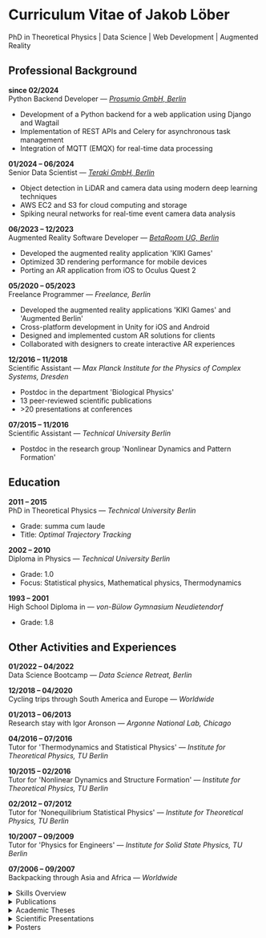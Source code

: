 # Curriculum Vitae of Jakob Löber

PhD in Theoretical Physics | Data Science | Web Development | Augmented Reality

## Professional Background

**since 02/2024**  
Python Backend Developer — *[Prosumio GmbH, Berlin](https://prosumio.de/)*
- Development of a Python backend for a web application using Django and Wagtail
- Implementation of REST APIs and Celery for asynchronous task management
- Integration of MQTT (EMQX) for real-time data processing

**01/2024 – 06/2024**  
Senior Data Scientist — *[Teraki GmbH, Berlin](https://www.teraki.com/)*
- Object detection in LiDAR and camera data using modern deep learning techniques
- AWS EC2 and S3 for cloud computing and storage
- Spiking neural networks for real-time event camera data analysis

**06/2023 – 12/2023**  
Augmented Reality Software Developer — *[BetaRoom UG, Berlin](https://www.betaroom.vision/)*
- Developed the augmented reality application 'KIKI Games'
- Optimized 3D rendering performance for mobile devices
- Porting an AR application from iOS to Oculus Quest 2

**05/2020 – 05/2023**  
Freelance Programmer — *Freelance, Berlin*
- Developed the augmented reality applications 'KIKI Games' and 'Augmented Berlin'
- Cross-platform development in Unity for iOS and Android
- Designed and implemented custom AR solutions for clients
- Collaborated with designers to create interactive AR experiences

**12/2016 – 11/2018**  
Scientific Assistant — *Max Planck Institute for the Physics of Complex Systems, Dresden*
- Postdoc in the department 'Biological Physics'
- 13 peer-reviewed scientific publications
- \>20 presentations at conferences

**07/2015 – 11/2016**  
Scientific Assistant — *Technical University Berlin*
- Postdoc in the research group 'Nonlinear Dynamics and Pattern Formation'

## Education

**2011 – 2015**  
PhD in Theoretical Physics — *Technical University Berlin*
- Grade: summa cum laude
- Title: *Optimal Trajectory Tracking*

**2002 – 2010**  
Diploma in Physics — *Technical University Berlin*
- Grade: 1.0
- Focus: Statistical physics, Mathematical physics, Thermodynamics

**1993 – 2001**  
High School Diploma in  — *von-Bülow Gymnasium Neudietendorf*
- Grade: 1.8

## Other Activities and Experiences

**01/2022 – 04/2022**  
Data Science Bootcamp — *Data Science Retreat, Berlin*

**12/2018 – 04/2020**  
Cycling trips through South America and Europe — *Worldwide*

**01/2013 – 06/2013**  
Research stay with Igor Aronson — *Argonne National Lab, Chicago*

**04/2016 – 07/2016**  
Tutor for 'Thermodynamics and Statistical Physics' — *Institute for Theoretical Physics, TU Berlin*

**10/2015 – 02/2016**  
Tutor for 'Nonlinear Dynamics and Structure Formation' — *Institute for Theoretical Physics, TU Berlin*

**02/2012 – 07/2012**  
Tutor for 'Nonequilibrium Statistical Physics' — *Institute for Theoretical Physics, TU Berlin*

**10/2007 – 09/2009**  
Tutor for 'Physics for Engineers' — *Institute for Solid State Physics, TU Berlin*

**07/2006 – 09/2007**  
Backpacking through Asia and Africa — *Worldwide*


<details>
<summary>Skills Overview</summary>

# Skills Overview

<table><tr>
<th align='left' style='padding-right: 20px;'><strong>Programming Languages</strong></th>
<th align='left' style='padding-right: 20px;'><strong>Python Ecosystem</strong></th>
<th align='left' style='padding-right: 20px;'><strong>Machine Learning & AI</strong></th>
<th align='left' style='padding-right: 20px;'><strong>Scientific & Engineering Tools</strong></th>
<th align='left' style='padding-right: 20px;'><strong>Web Development & Backend</strong></th>
<th align='left' style='padding-right: 20px;'><strong>DevOps, CI/CD & Tooling</strong></th>
<th align='left' style='padding-right: 20px;'><strong>Testing & Code Quality</strong></th>
</tr>
<tr>
<td style='padding-right: 20px;'>[■■■■■■■■■□]<br>Python</td>
<td style='padding-right: 20px;'>[■■■■■■■■□□]<br>NumPy</td>
<td style='padding-right: 20px;'>[■■■■■■■■■□]<br>CNNs</td>
<td style='padding-right: 20px;'>[■■■■■■■■■■]<br>Mathematica</td>
<td style='padding-right: 20px;'>[■■■■■■■■■□]<br>Django</td>
<td style='padding-right: 20px;'>[■■■■■■■■■□]<br>Git</td>
<td style='padding-right: 20px;'>[■■■■■■■■□□]<br>unittest</td>
</tr>
<tr>
<td style='padding-right: 20px;'>[■■■■■□□□□□]<br>C#</td>
<td style='padding-right: 20px;'>[■■■■■■■■□□]<br>matplotlib</td>
<td style='padding-right: 20px;'>[■■■■■■■□□□]<br>Deep Learning</td>
<td style='padding-right: 20px;'>[■■■■■■■■□□]<br>Lyx</td>
<td style='padding-right: 20px;'>[■■■■■■■■□□]<br>MQTT (EMQX)</td>
<td style='padding-right: 20px;'>[■■■■■■■■□□]<br>Docker</td>
<td style='padding-right: 20px;'>[■■■■■■■■□□]<br>TTD (Test-Driven Development)</td>
</tr>
<tr>
<td style='padding-right: 20px;'>[■■■■■□□□□□]<br>Dart</td>
<td style='padding-right: 20px;'>[■■■■■■■□□□]<br>PyTorch</td>
<td style='padding-right: 20px;'>[■■■■■■■□□□]<br>Reinforcement Learning</td>
<td style='padding-right: 20px;'>[■■■■■■■□□□]<br>LaTeX</td>
<td style='padding-right: 20px;'>[■■■■■■■□□□]<br>Wagtail</td>
<td style='padding-right: 20px;'>[■■■■■■□□□□]<br>Bitbucket</td>
<td style='padding-right: 20px;'>[■■■■■■□□□□]<br>coverage.py</td>
</tr>
<tr>
<td style='padding-right: 20px;'>[■■■■■□□□□□]<br>bash</td>
<td style='padding-right: 20px;'>[■■■■■■■□□□]<br>pip</td>
<td style='padding-right: 20px;'>[■■■■■■■□□□]<br>Q-learning</td>
<td style='padding-right: 20px;'>[■■■■■□□□□□]<br>LiDAR</td>
<td style='padding-right: 20px;'>[■■■■■■□□□□]<br>REST APIs</td>
<td style='padding-right: 20px;'>[■■■■■□□□□□]<br>make</td>
<td style='padding-right: 20px;'>[■■■■□□□□□□]<br>pytest</td>
</tr>
<tr>
<td style='padding-right: 20px;'>[■■■■□□□□□□]<br>C/C++</td>
<td style='padding-right: 20px;'>[■■■■■■■□□□]<br>Jupyter Notebook</td>
<td style='padding-right: 20px;'>[■■■■■■□□□□]<br>Copilot</td>
<td style='padding-right: 20px;'>[■■■■□□□□□□]<br>Matlab</td>
<td style='padding-right: 20px;'>[■■■■■■□□□□]<br>Celery</td>
<td style='padding-right: 20px;'>[■■■■■□□□□□]<br>Bitbucket CI/CD pipeline</td>
<td style='padding-right: 20px;'>[■■■■□□□□□□]<br>Ruff</td>
</tr>
<tr>
<td style='padding-right: 20px;'>[■■■□□□□□□□]<br>Java</td>
<td style='padding-right: 20px;'>[■■■■■□□□□□]<br>SciPy</td>
<td style='padding-right: 20px;'>[■■■■■□□□□□]<br>wandb</td>
<td style='padding-right: 20px;'>[■■■□□□□□□□]<br>ROS</td>
<td style='padding-right: 20px;'>[■■■■■□□□□□]<br>PostgreSQL</td>
<td style='padding-right: 20px;'>[■■■■□□□□□□]<br>AWS</td>
<td style='padding-right: 20px;'>[■■□□□□□□□□]<br>Black</td>
</tr>
<tr>
<td style='padding-right: 20px;'>[■■■□□□□□□□]<br>JSON</td>
<td style='padding-right: 20px;'>[■■■■■□□□□□]<br>Conda</td>
<td style='padding-right: 20px;'>[■■■■■□□□□□]<br>Object Detection (YOLO)</td>
<td style='padding-right: 20px;'>[■■□□□□□□□□]<br>LabView</td>
<td style='padding-right: 20px;'>[■■■■■□□□□□]<br>SQLite</td>
<td style='padding-right: 20px;'>[■■□□□□□□□□]<br>Kubernetes</td>
<td style='padding-right: 20px;'>[■■□□□□□□□□]<br>pre-commit</td>
</tr>
<tr>
<td style='padding-right: 20px;'>[■■□□□□□□□□]<br>JavaScript</td>
<td style='padding-right: 20px;'>[■■■■■□□□□□]<br>scikit-learn</td>
<td style='padding-right: 20px;'>[■■■■□□□□□□]<br>Modern Hopfield Networks</td>
<td></td>
<td style='padding-right: 20px;'>[■■■■■□□□□□]<br>JWT</td>
<td></td>
<td></td>
</tr>
<tr>
<td style='padding-right: 20px;'>[■□□□□□□□□□]<br>HTML</td>
<td style='padding-right: 20px;'>[■■■■■□□□□□]<br>virtualenv</td>
<td style='padding-right: 20px;'>[■■■□□□□□□□]<br>Comet</td>
<td></td>
<td style='padding-right: 20px;'>[■■■■□□□□□□]<br>Redis</td>
<td></td>
<td></td>
</tr>
<tr>
<td style='padding-right: 20px;'>[■□□□□□□□□□]<br>CSS</td>
<td style='padding-right: 20px;'>[■■■■■□□□□□]<br>SymPy</td>
<td></td>
<td></td>
<td style='padding-right: 20px;'>[■■□□□□□□□□]<br>Nginx</td>
<td></td>
<td></td>
</tr>
<tr>
<td></td>
<td style='padding-right: 20px;'>[■■■■■□□□□□]<br>TensorFlow</td>
<td></td>
<td></td>
<td style='padding-right: 20px;'>[■■□□□□□□□□]<br>MySQL</td>
<td></td>
<td></td>
</tr>
<tr>
<td></td>
<td style='padding-right: 20px;'>[■■■■□□□□□□]<br>Pandas</td>
<td></td>
<td></td>
<td style='padding-right: 20px;'>[■■□□□□□□□□]<br>Jinja</td>
<td></td>
<td></td>
</tr>
<tr>
<td></td>
<td style='padding-right: 20px;'>[■■■■□□□□□□]<br>typing (type hints)</td>
<td></td>
<td></td>
<td></td>
<td></td>
<td></td>
</tr>
<tr>
<td></td>
<td style='padding-right: 20px;'>[■■■■□□□□□□]<br>Poetry</td>
<td></td>
<td></td>
<td></td>
<td></td>
<td></td>
</tr>
<tr>
<td></td>
<td style='padding-right: 20px;'>[■■■□□□□□□□]<br>Plotly</td>
<td></td>
<td></td>
<td></td>
<td></td>
<td></td>
</tr>
<tr>
<td></td>
<td style='padding-right: 20px;'>[■■■□□□□□□□]<br>seaborn</td>
<td></td>
<td></td>
<td></td>
<td></td>
<td></td>
</tr>
<tr>
<td></td>
<td style='padding-right: 20px;'>[■■■□□□□□□□]<br>PyTorch Lightning</td>
<td></td>
<td></td>
<td></td>
<td></td>
<td></td>
</tr>
<tr>
<td></td>
<td style='padding-right: 20px;'>[■■■□□□□□□□]<br>Keras</td>
<td></td>
<td></td>
<td></td>
<td></td>
<td></td>
</tr>
<tr>
<td></td>
<td style='padding-right: 20px;'>[■■□□□□□□□□]<br>h5py</td>
<td></td>
<td></td>
<td></td>
<td></td>
<td></td>
</tr>
</table>

<table><tr>
<th align='left' style='padding-right: 20px;'><strong>Mobile & Cross-Platform Development</strong></th>
<th align='left' style='padding-right: 20px;'><strong>Visualization, UI & Graphics</strong></th>
<th align='left' style='padding-right: 20px;'><strong>Operating Systems & Shell</strong></th>
<th align='left' style='padding-right: 20px;'><strong>Project & Team Collaboration</strong></th>
<th align='left' style='padding-right: 20px;'><strong>Markup & Documentation</strong></th>
<th align='left' style='padding-right: 20px;'><strong>Soft Skills & Meta Skills</strong></th>
<th align='left' style='padding-right: 20px;'></th>
</tr>
<tr>
<td style='padding-right: 20px;'>[■■■■■■□□□□]<br>Flutter</td>
<td style='padding-right: 20px;'>[■■■■■■■■□□]<br>OpenCV</td>
<td style='padding-right: 20px;'>[■■■■■■■■■□]<br>Linux (Ubuntu, Debian)</td>
<td style='padding-right: 20px;'>[■■■■■■■■□□]<br>Jira</td>
<td style='padding-right: 20px;'>[■■■■■■■■■□]<br>Lyx</td>
<td style='padding-right: 20px;'>[■■■■■■■■■□]<br>Scientific Writing</td>
<td></td>
</tr>
<tr>
<td style='padding-right: 20px;'>[■■■■■■□□□□]<br>iOS</td>
<td style='padding-right: 20px;'>[■■■■■■■■□□]<br>Unity</td>
<td style='padding-right: 20px;'>[■■■■■■■□□□]<br>bash</td>
<td style='padding-right: 20px;'>[■■■■■■□□□□]<br>Slack</td>
<td style='padding-right: 20px;'>[■■■■■■■■□□]<br>LaTeX</td>
<td style='padding-right: 20px;'>[■■■■■■■■■□]<br>Research Skills</td>
<td></td>
</tr>
<tr>
<td style='padding-right: 20px;'>[■■■■■□□□□□]<br>Android Studio</td>
<td style='padding-right: 20px;'>[■■■■■■□□□□]<br>Computer Vision</td>
<td style='padding-right: 20px;'>[■■■■■■■□□□]<br>ssh</td>
<td style='padding-right: 20px;'>[■■■■■□□□□□]<br>Confluence</td>
<td style='padding-right: 20px;'>[■■■■■■□□□□]<br>Markdown</td>
<td style='padding-right: 20px;'>[■■■■■■■■□□]<br>University Teaching</td>
<td></td>
</tr>
<tr>
<td style='padding-right: 20px;'>[■■■■□□□□□□]<br>Android</td>
<td style='padding-right: 20px;'>[■■■■■■□□□□]<br>3D Visualization</td>
<td style='padding-right: 20px;'>[■■■■■□□□□□]<br>GCC</td>
<td style='padding-right: 20px;'>[■■■■■□□□□□]<br>Chrome</td>
<td></td>
<td style='padding-right: 20px;'>[■■■■■■■■□□]<br>Presentation Skills</td>
<td></td>
</tr>
<tr>
<td style='padding-right: 20px;'>[■■■□□□□□□□]<br>Xcode</td>
<td style='padding-right: 20px;'>[■■■□□□□□□□]<br>Blender</td>
<td style='padding-right: 20px;'>[■■■■■□□□□□]<br>Putty</td>
<td></td>
<td></td>
<td style='padding-right: 20px;'>[■■■■■■■■□□]<br>Mathematical Modeling</td>
<td></td>
</tr>
<tr>
<td></td>
<td style='padding-right: 20px;'>[■■■□□□□□□□]<br>GIMP</td>
<td style='padding-right: 20px;'>[■■■□□□□□□□]<br>Unix</td>
<td></td>
<td></td>
<td style='padding-right: 20px;'>[■■■■■■■□□□]<br>Data Analysis</td>
<td></td>
</tr>
<tr>
<td></td>
<td style='padding-right: 20px;'>[■■■□□□□□□□]<br>Inkscape</td>
<td></td>
<td></td>
<td></td>
<td style='padding-right: 20px;'>[■■■■■■□□□□]<br>Teaching</td>
<td></td>
</tr>
<tr>
<td></td>
<td style='padding-right: 20px;'>[■□□□□□□□□□]<br>Qt</td>
<td></td>
<td></td>
<td></td>
<td></td>
<td></td>
</tr>
</table>

</details>


<details>
<summary>Publications</summary>

# Publications (21)

1. **Wave propagation in heterogeneous bistable and excitable media**  
   *S. Alonso, J. Löber, M. Bär, H. Engel*  
   *Eur. Phys. J. Spec. Top. 187, 31 (2010)*  
   [Link to article](http://link.springer.com/article/10.1140/epjst/e2010-01268-1)

2. **Handheld device for fast and non-contact optical measurement of protein films on surfaces**  
   *F.J. Schmitt, H. Südmeyer, J. Börner, J. Löber, K. Olliges, K. Reineke, I. Kahlen, P. Hätti, H.J. Eichler, H.J. Cappius*  
   *Opt. Laser. Eng. 49, 1294 (2011)*  
   [Link to article](http://www.sciencedirect.com/science/article/pii/S0143816611001722)

3. **Front propagation in one-dimensional spatially periodic bistable media**  
   *J. Löber, M. Bär, H. Engel*  
   *Phys. Rev. E 86, 066210 (2012)*  
   [Link to article](http://pre.aps.org/abstract/PRE/v86/i6/e066210)

4. **Analytical approximations for spiral waves**  
   *J. Löber, H. Engel*  
   *Chaos 23, 043135 (2013)*  
   [Link to article](http://scitation.aip.org/content/aip/journal/chaos/23/4/10.1063/1.4848576)

5. **Stabilization of a scroll ring by a cylindrical Neumann boundary**  
   *P.V. Paulau, J. Löber, H. Engel*  
   *Phys. Rev. E 88, 062917 (2013)*  
   [Link to article](http://pre.aps.org/abstract/PRE/v88/i6/e062917)

6. **Modeling crawling cell movement on soft engineered substrates**  
   *J. Löber, F. Ziebert, I.S. Aranson*  
   *Soft Matter 10, 1365 (2014)*  
   [Link to article](http://pubs.rsc.org/en/content/articlelanding/2013/sm/c3sm51597d)

7. **Controlling the position of traveling waves in reaction-diffusion systems**  
   *J. Löber, H. Engel*  
   *Phys. Rev. Lett. 112, 148305 (2014)*  
   [Link to article](http://journals.aps.org/prl/abstract/10.1103/PhysRevLett.112.148305)

8. **Stability of position control of traveling waves in reaction-diffusion systems**  
   *J. Löber*  
   *Phys. Rev. E 89, 062904 (2014)*  
   [Link to article](https://journals.aps.org/pre/abstract/10.1103/PhysRevE.89.062904)

9. **Control of chemical wave propagation**  
   *J. Löber, R. Coles, J. Siebert, H. Engel, E. Schöll*  
   *Engineering of Chemical Complexity II, pp. 185-207, World Scientific (2014)*  
   [Link to article](http://www.worldscientific.com/doi/abs/10.1142/9789814616133_0011)

10. **Phase-field description of substrate-based motility of eukaryotic cells**  
   *I.S. Aranson, J. Löber, F. Ziebert*  
   *Engineering of Chemical Complexity II, pp. 93-104, World Scientific (2014)*  
   [Link to article](http://www.worldscientific.com/doi/abs/10.1142/9789814616133_0006)

11. **Shaping wave patterns in reaction-diffusion systems**  
   *J. Löber, S. Martens, H. Engel*  
   *Phys. Rev. E 90, 062911 (2014)*  
   [Link to article](http://journals.aps.org/pre/abstract/10.1103/PhysRevE.90.062911)

12. **Front propagation in channels with spatially modulated cross section**  
   *S. Martens, J. Löber, H. Engel*  
   *Phys. Rev. E 91, 022902 (2015)*  
   [Link to article](http://journals.aps.org/pre/abstract/10.1103/PhysRevE.91.022902)

13. **Collisions of deformable cells lead to collective migration**  
   *J. Löber, F. Ziebert, I.S. Aranson*  
   *Sci. Rep. 5, 9172 (2015)*  
   [Link to article](http://www.nature.com/srep/2015/150317/srep09172/full/srep09172.html)

14. **Optimal trajectory tracking**  
   *J. Löber*  
   *Ph.D. thesis, Technical University Berlin (2015)*  
   [Link to article](http://www.physik.tu-berlin.de/~jakob/thesis_PhD.pdf)

15. **Analytical, Optimal, and Sparse Optimal Control of Traveling Wave Solutions to Reaction-Diffusion Systems**  
   *C. Ryll, J. Löber, S. Martens, H. Engel, F. Tröltzsch*  
   *Control of Self-Organizing Nonlinear Systems, pp. 189-210, Springer (2016)*  
   [Link to article](http://link.springer.com/chapter/10.1007/978-3-319-28028-8_10)

16. **Macroscopic model of substrate-based cell motility**  
   *F. Ziebert, J. Löber, I.S. Aranson*  
   *Physical Models of Cell Motility, pp. 1-67, Springer (2016)*  
   [Link to article](http://link.springer.com/chapter/10.1007%2F978-3-319-24448-8_1)

17. **Optimal Trajectory Tracking of Nonlinear Dynamical Systems**  
   *J. Löber*  
   *Springer, ISBN 978-3-319-46573-9 (2017)*  
   [Link to article](http://link.springer.com/book/10.1007%2F978-3-319-46574-6)

18. **Exactly realizable desired trajectories**  
   *J. Löber*  
   *arXiv:1603.00611 (2016)*  
   [Link to article](http://arxiv.org/abs/1603.00611)

19. **Control of transversal instabilities in reaction-diffusion systems**  
   *S. Molnos, J. Löber, J.F. Totz, H. Engel*  
   *New J. Phys. 20, 053034 (2018)*  
   [Link to article](http://arxiv.org/abs/1501.03769)

20. **Linear structures in nonlinear optimal control**  
   *J. Löber*  
   *arXiv:1604.01261 (2016)*  
   [Link to article](http://arxiv.org/abs/1604.01261)

21. **Oscillatory Motion in an Active Poroelastic Two-Phase Model**  
   *D.A. Kulawiak, J. Löber, M. Bär, H. Engel*  
   *PLOS ONE 14, e0217447 (2019)*  
   [Link to article](http://arxiv.org/abs/1803.00337)

</details>


<details>
<summary>Academic Theses</summary>

# Academic Theses


## Doctoral Thesis

**Title:** [Optimal trajectory tracking](http://www.physik.tu-berlin.de/~jakob/thesis_PhD.pdf)  

**Supervisors:** [Prof. Harald Engel](http://www.itp.tu-berlin.de/engel/ag_engel), [Prof. Alexander S. Mikhailov](http://www.fhi-berlin.mpg.de/complsys/mik/), [Prof. Fredi Tröltzsch](https://www.math.tu-berlin.de/fachgebiete_ag_modnumdiff/fg_optimierung_bei_partiellen_differentialgleichungen/v-menue/mitarbeiter/prof_dr_fredi_troeltzsch/home/)  

**Date of Defence:** July 2015  

**Defence Talk:** [Optimal trajectory tracking](http://www.physik.tu-berlin.de/~jakob/DefenceThesis.pdf)  

**Abstract:**
This thesis investigates optimal trajectory tracking of nonlinear dynamical systems with affine controls. The control task is to enforce the system state to follow a prescribed desired trajectory as closely as possible. The concept of so-called exactly realizable trajectories is proposed. For exactly realizable desired trajectories exists a control signal which enforces the state to exactly follow the desired trajectory. For a given affine control system, these trajectories are characterized by the so-called constraint equation. This approach does not only yield an explicit expression for the control signal in terms of the desired trajectory, but also identifies a particularly simple class of nonlinear control systems. Systems in this class satisfy the so-called linearizing assumption and share many properties with linear control systems. For example, conditions for controllability can be formulated in terms of a rank condition for a controllability matrix analogously to the Kalman rank condition for linear time invariant systems. Furthermore, exactly realizable trajectories, together with the corresponding control signal, arise as solutions to unregularized optimal control problems. Based on that insight, the regularization parameter is used as the small parameter for a perturbation expansion. This results in a reinterpretation of affine optimal control problems with small regularization term as singularly perturbed differential equations. The small parameter originates from the formulation of the control problem and does not involve simplifying assumptions about the system dynamics. Combining this approach with the linearizing assumption, approximate and partly linear equations for the optimal trajectory tracking of arbitrary desired trajectories are derived. For vanishing regularization parameter, the state trajectory becomes discontinuous and the control signal diverges. On the other hand, the analytical treatment becomes exact and the solutions are exclusively governed by linear differential equations. Thus, the possibility of linear structures underlying nonlinear optimal control is revealed. This fact enables the derivation of exact analytical solutions to an entire class of nonlinear trajectory tracking problems with affine controls. This class comprises, among others, mechanical control systems in one spatial dimension and the FitzHugh-Nagumo model with a control acting on the activator.


## Diploma Thesis

**Title:** [Nonlinear Excitation Waves in Spatially Heterogeneous Reaction-Diffusion Systems](http://www.physik.tu-berlin.de/~jakob/thesis.pdf)  

**Supervisors:** [Prof. Harald Engel](http://www.itp.tu-berlin.de/engel/ag_engel), [Prof. Markus Bär](http://www.ptb.de/cms/en/fachabteilungen/abt8/fb-84.html)  

**Abstract:**
Wave propagation in one-dimensional heterogeneous bistable media is studied for the Schlögl model. Starting from the analytically known traveling wave solution for the homogeneous medium, non-localized, spatially periodic variations in kinetic parameters as the excitation threshold, for example, are taken into account perturbatively. Two different multiple scale perturbation methods are applied to derive a differential equation for the position of the front under perturbations. All analytical results are compared to the results of numerical simulations.

</details>


<details>
<summary>Scientific Presentations</summary>

# Scientific Presentations (44)


1. [Velocity of Fronts in Heterogeneous Reaction-Diffusion Systems](http://www.physik.tu-berlin.de/~jakob/Vortrag2.pdf)  
   _Harz seminar, February 2009, Hahnenklee_

2. [Chemical Master Equations and Fluctuation Theorem](http://www.physik.tu-berlin.de/~jakob/talk1.pdf)  
   _Group Seminar, February 2011, TU Berlin_

3. [Control of traveling waves and analytical approximations for spiral waves](http://www.physik.tu-berlin.de/~jakob/TalkGRKKolloquium.pdf)  
   _GRK Kolloquium, July 2012, TU Berlin_

4. [Controlling the position of traveling waves](http://www.physik.tu-berlin.de/~jakob/TalkSFBSymposium.pdf)  
   _SFB Symposium, November 2012, TU Berlin_

5. [Stochastic reaction-diffusion systems](http://www.physik.tu-berlin.de/~jakob/StochasticReactionDiffusionSystems.pdf)  
   _Group Seminar, January 2013, TU Berlin_

6. [Analytical approximations for spiral waves](http://www.physik.tu-berlin.de/~jakob/TalkHartzSeminar_web.pdf)  
   _Harz seminar, February 2013, Hahnenklee_

7. [Controlling the position of fronts](http://www.physik.tu-berlin.de/~jakob/TalkDPG.pdf)  
   _Spring conference of the German Physical Society, March 2013, Regensburg_

8. [Controlling the position of traveling fronts](http://www.physik.tu-berlin.de/~jakob/TalkAPS.pdf)  
   _APS March Meeting, March 2013, Baltimore, USA_

9. [Controlling the position of fronts](http://www.physik.tu-berlin.de/~jakob/TalkWaves2013.pdf)  
   _IMACS Conference on Nonlinear Waves, March 2013, Athens, Georgia, USA_

10. [Controlling the position and shape of traveling waves](http://www.physik.tu-berlin.de/~jakob/TalkBCSCCS.pdf)  
   _BCSCCS conference, June 2013, Warnemünde_

11. [Controlling the position of traveling waves in reaction-diffusion systems](http://www.physik.tu-berlin.de/~jakob/TalkDDays.pdf)  
   _DDays Berlin Brandenburg, October 2013, TU Berlin_

12. [Modeling crawling cell movement](http://www.physik.tu-berlin.de/~jakob/GRK_Kolloquium_2013_Talk.pdf)  
   _GRK Kolloquium, October 2013, Graal-Müritz_

13. [Stability of position control of traveling waves](http://www.physik.tu-berlin.de/~jakob/TalkControlStability.pdf)  
   _Group seminar, October 2013, TU Berlin_

14. [Controlling the position of traveling waves in reaction-diffusion systems](http://www.physik.tu-berlin.de/~jakob/TalkDDaysUS2014.pdf)  
   _Dynamics Days US 2014, January 2014, Georgia Tech, Atlanta, USA_

15. [Position and shape control of nonlinear waves](http://www.physik.tu-berlin.de/~jakob/TalkHarzSeminar2014.pdf)  
   _Harz seminar, February 2014, Hahnenklee_

16. [Modeling crawling cell movement](http://www.physik.tu-berlin.de/~jakob/CellMotility.pdf)  
   _Group seminar, April 2014, TU Berlin_

17. [Controlling the position of traveling waves in reaction-diffusion systems](http://www.physik.tu-berlin.de/~jakob/TalkSaratov2014.pdf)  
   _Nonlinear Dynamics of Deterministic and Stochastic Systems: Unraveling Complexity, May 2014, Saratov, Russia_

18. [Modeling crawling cell motility](http://www.physik.tu-berlin.de/~jakob/FHICellMotility.pdf)  
   _BCSCCS Seminar, June 2014, FHI Berlin_

19. [Modeling crawling cell motility](http://www.physik.tu-berlin.de/~jakob/HUCellMotility.pdf)  
   _Seminar, July 2014, HU Berlin_

20. [Modeling crawling cell motility](http://www.physik.tu-berlin.de/~jakob/HUCellMotility.pdf)  
   _Mini-Symposium on cell motility, July 2014, TU Berlin_

21. [Controlling the position of traveling waves in reaction-diffusion systems](http://www.physik.tu-berlin.de/~jakob/TalkSIAM2014.pdf)  
   _SIAM Nonlinear Waves and Coherent Structures, August 2014, Cambridge, UK_

22. [Modeling crawling cell motility](http://www.physik.tu-berlin.de/~jakob/DDaysBayreuthCellMotility_web.pdf)  
   _Dynamics Days Europe, September 2014, Bayreuth_

23. [Trajectory controllability, optimal trajectory tracking, exact linearization, and all that](http://www.physik.tu-berlin.de/~jakob/NewControlApproach.pdf)  
   _Group seminar, October 2014, TU Berlin_

24. [Analytical approximations for nonlinear optimal trajectory tracking problems](http://www.physik.tu-berlin.de/~jakob/SFBSymposium2015.pdf)  
   _SFB Symposium, February 2015, TU Berlin_

25. [Modeling crawling cell motility](http://www.physik.tu-berlin.de/~jakob/DPG2015CellMotility.pdf)  
   _Spring conference of the German Physical Society, March 2015, TU Berlin_

26. [Modeling crawling cell motility](http://www.physik.tu-berlin.de/~jakob/BCSCCS2015CellMotility.pdf)  
   _BCSCCS conference, June 2015, Munich_

27. [Optimal trajectory tracking](http://www.physik.tu-berlin.de/~jakob/DefenceThesis.pdf)  
   _Ph.D. thesis defence, July 2015, TU Berlin_

28. [Modeling crawling cell motility](http://www.physik.tu-berlin.de/~jakob/NECD15CellMotility.pdf)  
   _NECD15 conference, October 2015, Potsdam_

29. [Free boundary problems and phase field methods](http://www.physik.tu-berlin.de/~jakob/FreeBoundaryPhaseField.pdf)  
   _Group seminar, November 2015, TU Berlin_

30. [Modeling crawling cell motility](http://www.physik.tu-berlin.de/~jakob/HarzSeminar16.pdf)  
   _Harz seminar, February 2016, Hahnenklee_

31. [Thermodynamics of mechanochemical reactions](http://www.physik.tu-berlin.de/~jakob/ThermodynamicsActiveSystems.pdf)  
   _Group seminar, June 2016, TU Berlin_

32. [Poroelastic two-phase model for Physarum polycephalum with free boundaries](http://www.physik.tu-berlin.de/~jakob/Physarum.pdf)  
   _Group seminar, November 2016, TU Berlin_

33. [Poroelastic two-phase model for Physarum polycephalum with free boundaries](http://www.physik.tu-berlin.de/~jakob/Physarum_Retreat.pdf)  
   _MPIPKS Biophysics Group Retreat, January 2017, Oberwiesenthal_

34. [Phase separation via Density Functional Theory](http://www.physik.tu-berlin.de/~jakob/PhaseSeparation.pdf)  
   _Droplet Meeting, March 2017, Dresden_

35. [Cross-linked Gels](http://www.physik.tu-berlin.de/~jakob/CrossLinkedGels.pdf)  
   _Droplet Meeting, July 2017, Dresden_

36. [Cross-linked Gels](http://www.physik.tu-berlin.de/~jakob/CrossLinkedGelsCD.pdf)  
   _Cortex Day, August 2017, Lichtenhain_

37. [Rheology of cross-linked polymer networks](http://www.physik.tu-berlin.de/~jakob/CrossLinkedPolymerNetworks.pdf)  
   _Group seminar, September 2017, Dresden_

38. [Thermorheology of polymer gels](http://www.physik.tu-berlin.de/~jakob/ThermorheologyOfPolymerGels.pdf)  
   _Internal seminar, October 2017, Dresden_

39. [Rheology of polymer networks: chain length distribution](http://www.physik.tu-berlin.de/~jakob/CrossLinkedPolymerNetworksDM.pdf)  
   _Droplet Meeting, October 2017, Dresden_

40. [Thermomechanical Manipulation of Gels](http://www.physik.tu-berlin.de/~jakob/ThermomechanicalManipulationOfGels.pdf)  
   _Droplet Meeting, December 2017, Dresden_

41. [Polymer gels and the two-fluid model](http://www.physik.tu-berlin.de/~jakob/PolymerGelsAndTheTwoFluidModel.pdf)  
   _Group seminar, January 2018, Berlin_

42. [Phase separation in polyelectrolytes](http://www.physik.tu-berlin.de/~jakob/PhaseSeparationInPolyelectrolytes.pdf)  
   _MPIPKS Biophysics Group Retreat, January 2018, Oberwiesenthal_

43. [Transport through and chemical reactions at membranes](http://www.physik.tu-berlin.de/~jakob/TransportThroughAndChemicalReactionsAtMembranes.pdf)  
   _Droplet Meeting, February 2018, Dresden_

44. [Two-fluid model for crawling cell motility](http://www.physik.tu-berlin.de/~jakob/Physarum_Harz2018.pdf)  
   _Harz seminar, February 2018, Hahnenklee_
</details>


<details>
<summary>Posters</summary>

# Posters (11)


1. [Velocity of Fronts in Periodic-Heterogeneous Reaction Diffusion Systems](http://www.physik.tu-berlin.de/~jakob/poster.pdf)  
   _spring conference of the German Physical Society, March 2009, Dresden_

2. [Kinematic Theory of Spiral Waves](http://www.physik.tu-berlin.de/~jakob/posterBCSCCS.pdf)  
   _BCSCCS conference, June 2011, Berlin_

3. [Controlling the position of a front](http://www.physik.tu-berlin.de/~jakob/postercontrol.pdf)  
   _GRK conference, October 2012, Potsdam_

4. [Analytical approximations for spiral waves](http://www.physik.tu-berlin.de/~jakob/posterspiral.pdf)  
   _GRK conference, October 2012, Potsdam_

5. [Curvature-dependent feedback control of two-dimensional excitation waves](http://www.physik.tu-berlin.de/~jakob/poster_sonja7.pdf)  
   _DPG conference, March 2013, Regensburg_

6. [Analytical approximations for spiral waves](http://www.physik.tu-berlin.de/~jakob/Poster_Template_C.pdf)  
   _GRK defence, June 2013, TU Berlin_

7. [Controlling the position of a front](http://www.physik.tu-berlin.de/~jakob/postercontrol.pdf)  
   _Dynamics Days Europe, September 2014, Bayreuth_

8. [Front propagation in three-dimensional corrugated reaction-diffusion media](None)  
   _Dynamics Days Europe, September 2014, Bayreuth_

9. [Modeling cell movement on heterogeneous substrates](http://www.physik.tu-berlin.de/~jakob/PosterDirkBadHonnef.pdf)  
   _Model systems for understanding biological processes, February 2015, Bad Honnef_

10. [Linear structures in nonlinear optimal control](http://www.physik.tu-berlin.de/~jakob/LinearStructuresInNonlinearControlPosterHeringsdorf.pdf)  
   _Control of Complex Systems and Networks, September 2016, Heringsdorf_

11. [Position Control of Traveling Spots](http://www.physik.tu-berlin.de/~jakob/poster_Heringsdorf2016_A0.pdf)  
   _Control of Complex Systems and Networks, September 2016, Heringsdorf_
</details>
